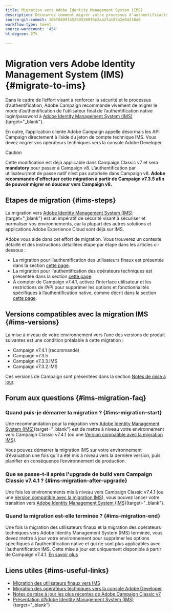 ```yaml
---
title: Migration vers Adobe Identity Management System (IMS)
description: Découvrez comment migrer votre processus d’authentification vers Adobe Identity Management System (IMS)
source-git-commit: 106f0409f452595209f0e2aa2fa187a2e04338a9
workflow-type: tm+mt
source-wordcount: '454'
ht-degree: 27%

---
```


# Migration vers Adobe Identity Management System (IMS) {#migrate-to-ims}

Dans le cadre de l’effort visant à renforcer la sécurité et le processus d’authentification, Adobe Campaign recommande vivement de migrer le mode d’authentification de l’utilisateur final de l’authentification native login/password à [Adobe Identity Management System (IMS)](https://helpx.adobe.com/fr/enterprise/using/identity.html){target="_blank"}.

En outre, l’application cliente Adobe Campaign appelle désormais les API Campaign directement à l’aide du jeton de compte technique IMS. Vous devez migrer vos opérateurs techniques vers la console Adobe Developer.

>[!CAUTION]
>
>Cette modification est déjà applicable dans Campaign Classic v7 et sera **mandatory** pour passer à Campaign v8. L’authentification par utilisateur/mot de passe natif n’est pas autorisée dans Campaign v8. **Adobe recommande d&#39;effectuer cette migration à partir de Campaign v7.3.5 afin de pouvoir migrer en douceur vers Campaign v8.**
>

## Etapes de migration {#ims-steps}

La migration vers [Adobe Identity Management System (IMS)](https://helpx.adobe.com/fr/enterprise/using/identity.html){target="_blank"} est un impératif de sécurité visant à sécuriser et normaliser vos environnements, car la plupart des autres solutions et applications Adobe Experience Cloud sont déjà sur IMS.

Adobe vous aide dans cet effort de migration. Vous trouverez un contexte détaillé et des instructions détaillées étape par étape dans les articles ci-dessous :

* La migration pour l’authentification des utilisateurs finaux est présentée dans la section [cette page](migrate-users-to-ims.md).
* La migration pour l&#39;authentification des opérateurs techniques est présentée dans la section [cette page](ims-migration.md).
* À compter de Campaign v7.4.1, activez l’interface utilisateur et les restrictions de l’API pour supprimer les options et fonctionnalités spécifiques à l’authentification native, comme décrit dans la section [cette page](impact-ims-migration.md).


## Versions compatibles avec la migration IMS {#ims-versions}

La mise à niveau de votre environnement vers l’une des versions de produit suivantes est une condition préalable à cette migration :

* Campaign v7.4.1 (recommandé)
* Campaign v7.3.5
* Campaign v7.3.3.IMS
* Campaign v7.3.2.IMS

Ces versions de Campaign sont présentées dans la section [Notes de mise à jour](../../rn/using/latest-release.md).

## Forum aux questions {#ims-migration-faq}

### Quand puis-je démarrer la migration ? {#ims-migration-start}

Une recommandation pour la migration vers [Adobe Identity Management System (IMS)](https://helpx.adobe.com/fr/enterprise/using/identity.html){target="_blank"} est de mettre à niveau votre environnement vers Campaign Classic v7.4.1 (ou une [Version compatible avec la migration IMS](#ims-versions)).

Vous pouvez démarrer la migration IMS sur votre environnement d’évaluation une fois qu’il a été mis à niveau vers la dernière version, puis planifier en conséquence l’environnement de production.

### Que se passe-t-il après l&#39;upgrade de build vers Campaign Classic v7.4.1 ? {#ims-migration-after-upgrade}

Une fois les environnements mis à niveau vers Campaign Classic v7.4.1 (ou une [Version compatible avec la migration IMS](#ims-versions)), vous pouvez lancer votre transition vers [Adobe Identity Management System (IMS)](https://helpx.adobe.com/fr/enterprise/using/identity.html){target="_blank"}.

### Quand la migration est-elle terminée ? {#ims-migration-end}

Une fois la migration des utilisateurs finaux et la migration des opérateurs techniques vers Adobe Identity Management System (IMS) terminée, vous devez mettre à jour votre environnement pour supprimer les options spécifiques à l’authentification native et qui ne sont plus applicables avec l’authentification IMS. Cette mise à jour est uniquement disponible à partir de Campaign v7.4.1. [En savoir plus](impact-ims-migration.md)



## Liens utiles {#ims-useful-links}

* [Migration des utilisateurs finaux vers IMS](migrate-users-to-ims.md)
* [Migration des opérateurs techniques vers la console Adobe Developer](ims-migration.md)
* [Notes de mise à jour les plus récentes de Adobe Campaign Classic v7](../../rn/using/latest-release.md)
* [Présentation d’Adobe Identity Management System (IMS)](https://helpx.adobe.com/fr/enterprise/using/identity.html){target="_blank"}
